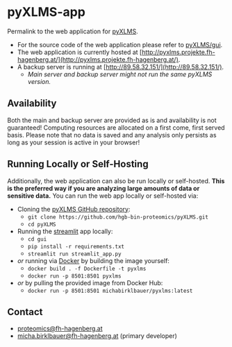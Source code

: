 # pyXLMS-app

Permalink to the web application for [pyXLMS](https://github.com/hgb-bin-proteomics/pyXLMS).

- For the source code of the web application please refer to [pyXLMS/gui](https://github.com/hgb-bin-proteomics/pyXLMS/tree/master/gui).
- The web application is currently hosted at [http://pyxlms.projekte.fh-hagenberg.at/](http://pyxlms.projekte.fh-hagenberg.at/).
- A backup server is running at [http://89.58.32.151/](http://89.58.32.151/).
  - _Main server and backup server might not run the same pyXLMS version._

## Availability

Both the main and backup server are provided as is and availability is not guaranteed! Computing resources are allocated on a first come, first served basis.
Please note that no data is saved and any analysis only persists as long as your session is active in your browser!

## Running Locally or Self-Hosting

Additionally, the web application can also be run locally or self-hosted. **This is the preferred way if you are analyzing large amounts of data or**
**sensitive data.** You can run the web app locally or self-hosted via:

- Cloning the [pyXLMS GitHub repository](https://github.com/hgb-bin-proteomics/pyXLMS):
  - `git clone https://github.com/hgb-bin-proteomics/pyXLMS.git`
  - `cd pyXLMS`
- Running the [streamlit](https://streamlit.io/) app locally:
  - `cd gui`
  - `pip install -r requirements.txt`
  - `streamlit run streamlit_app.py`
- _or_ running via [Docker](https://docs.docker.com/get-started/get-docker/) by building the image yourself:
  - `docker build . -f Dockerfile -t pyxlms`
  - `docker run -p 8501:8501 pyxlms`
- _or_ by pulling the provided image from Docker Hub:
  - `docker run -p 8501:8501 michabirklbauer/pyxlms:latest`

## Contact

- [proteomics@fh-hagenberg.at](mailto:proteomics@fh-hagenberg.at)
- [micha.birklbauer@fh-hagenberg.at](mailto:micha.birklbauer@fh-hagenberg.at) (primary developer)
